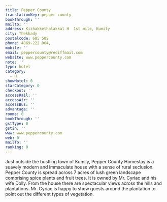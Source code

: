 ```yaml
---
title: Pepper County
translationKey: pepper-county
bookthrough: ''
mailto: ''
address: Kizhakkethalakkal H  1st mile, Kumily
city: Thekkady
postalcode: 685 509
phone: 4869-222 064,
mobile: ''
email: peppercounty@rediffmail.com
website: www.peppercounty.com
note: ''
type: hotel
category:
  - H
showHotel: 0
starCategory: 0
checkout: ''
accessRail: ''
accessAir: ''
accessBus: ''
advantage: ''
rooms: 0
bookThrough: ''
gstType: 0
gstin: ''
www: www.peppercounty.com
web: 0
mailTo: ''
ranking: 0
---
```







Just outside the bustling town of Kumily, Pepper County Homestay is a suavely modern and immaculate house with a sense of rural seclusion.     Pepper County is spread across 7 acres of lush green landscape comprising spice plants and fruit trees. It is owned by Mr. Cyriac and his wife Dolly.     From the house there are spectacular views across the hills and plantations. Mr. Cyriac is happy to show guests around the plantation to point out the different types of vegetation.